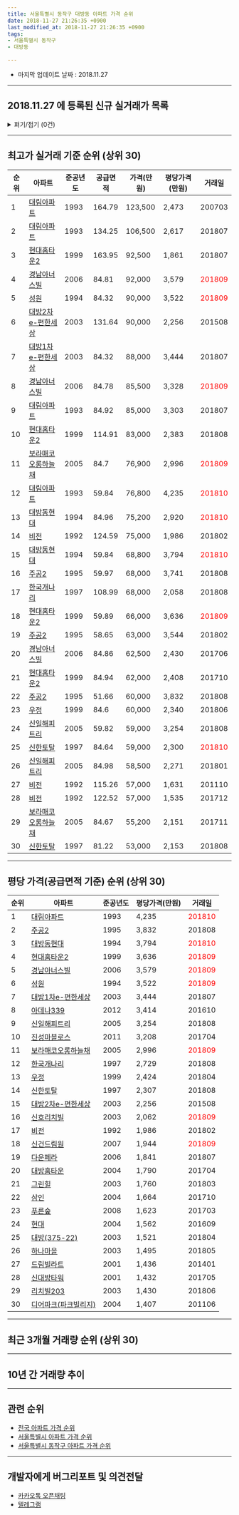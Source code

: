 ```yaml
---
title: 서울특별시 동작구 대방동 아파트 가격 순위
date: 2018-11-27 21:26:35 +0900
last_modified_at: 2018-11-27 21:26:35 +0900
tags:
- 서울특별시 동작구
- 대방동

---
```


* 마지막 업데이트 날짜 : 2018.11.27

---

## 2018.11.27 에 등록된 신규 실거래가 목록

<details>
<summary>펴기/접기 (0건)</summary>
<div markdown="1">

|아파트|준공년도|공급면적|가격(만원)|평당가격(만원)|거래일|
|---|---|---|---|---|---|
|없음||||||


</div>
</details>

---

## 최고가 실거래 기준 순위 (상위 30)


|순위|아파트|준공년도|공급면적|가격(만원)|평당가격(만원)|거래일|
|---|---|---|---|---|---|---|
|1|[대림아파트](https://search.naver.com/search.naver?query=%EC%84%9C%EC%9A%B8%ED%8A%B9%EB%B3%84%EC%8B%9C+%EB%8F%99%EC%9E%91%EA%B5%AC+%EB%8C%80%EB%B0%A9%EB%8F%99+%EB%8C%80%EB%A6%BC%EC%95%84%ED%8C%8C%ED%8A%B8)|1993|164.79|123,500|2,473|200703|
|2|[대림아파트](https://search.naver.com/search.naver?query=%EC%84%9C%EC%9A%B8%ED%8A%B9%EB%B3%84%EC%8B%9C+%EB%8F%99%EC%9E%91%EA%B5%AC+%EB%8C%80%EB%B0%A9%EB%8F%99+%EB%8C%80%EB%A6%BC%EC%95%84%ED%8C%8C%ED%8A%B8)|1993|134.25|106,500|2,617|201807|
|3|[현대홈타운2](https://search.naver.com/search.naver?query=%EC%84%9C%EC%9A%B8%ED%8A%B9%EB%B3%84%EC%8B%9C+%EB%8F%99%EC%9E%91%EA%B5%AC+%EB%8C%80%EB%B0%A9%EB%8F%99+%ED%98%84%EB%8C%80%ED%99%88%ED%83%80%EC%9A%B42)|1999|163.95|92,500|1,861|201807|
|4|[경남아너스빌](https://search.naver.com/search.naver?query=%EC%84%9C%EC%9A%B8%ED%8A%B9%EB%B3%84%EC%8B%9C+%EB%8F%99%EC%9E%91%EA%B5%AC+%EB%8C%80%EB%B0%A9%EB%8F%99+%EA%B2%BD%EB%82%A8%EC%95%84%EB%84%88%EC%8A%A4%EB%B9%8C)|2006|84.81|92,000|3,579|<span style="color:red">201809</span>|
|5|[성원](https://search.naver.com/search.naver?query=%EC%84%9C%EC%9A%B8%ED%8A%B9%EB%B3%84%EC%8B%9C+%EB%8F%99%EC%9E%91%EA%B5%AC+%EB%8C%80%EB%B0%A9%EB%8F%99+%EC%84%B1%EC%9B%90)|1994|84.32|90,000|3,522|<span style="color:red">201809</span>|
|6|[대방2차e-편한세상](https://search.naver.com/search.naver?query=%EC%84%9C%EC%9A%B8%ED%8A%B9%EB%B3%84%EC%8B%9C+%EB%8F%99%EC%9E%91%EA%B5%AC+%EB%8C%80%EB%B0%A9%EB%8F%99+%EB%8C%80%EB%B0%A92%EC%B0%A8e-%ED%8E%B8%ED%95%9C%EC%84%B8%EC%83%81)|2003|131.64|90,000|2,256|201508|
|7|[대방1차e-편한세상](https://search.naver.com/search.naver?query=%EC%84%9C%EC%9A%B8%ED%8A%B9%EB%B3%84%EC%8B%9C+%EB%8F%99%EC%9E%91%EA%B5%AC+%EB%8C%80%EB%B0%A9%EB%8F%99+%EB%8C%80%EB%B0%A91%EC%B0%A8e-%ED%8E%B8%ED%95%9C%EC%84%B8%EC%83%81)|2003|84.32|88,000|3,444|201807|
|8|[경남아너스빌](https://search.naver.com/search.naver?query=%EC%84%9C%EC%9A%B8%ED%8A%B9%EB%B3%84%EC%8B%9C+%EB%8F%99%EC%9E%91%EA%B5%AC+%EB%8C%80%EB%B0%A9%EB%8F%99+%EA%B2%BD%EB%82%A8%EC%95%84%EB%84%88%EC%8A%A4%EB%B9%8C)|2006|84.78|85,500|3,328|<span style="color:red">201809</span>|
|9|[대림아파트](https://search.naver.com/search.naver?query=%EC%84%9C%EC%9A%B8%ED%8A%B9%EB%B3%84%EC%8B%9C+%EB%8F%99%EC%9E%91%EA%B5%AC+%EB%8C%80%EB%B0%A9%EB%8F%99+%EB%8C%80%EB%A6%BC%EC%95%84%ED%8C%8C%ED%8A%B8)|1993|84.92|85,000|3,303|201807|
|10|[현대홈타운2](https://search.naver.com/search.naver?query=%EC%84%9C%EC%9A%B8%ED%8A%B9%EB%B3%84%EC%8B%9C+%EB%8F%99%EC%9E%91%EA%B5%AC+%EB%8C%80%EB%B0%A9%EB%8F%99+%ED%98%84%EB%8C%80%ED%99%88%ED%83%80%EC%9A%B42)|1999|114.91|83,000|2,383|201808|
|11|[보라매코오롱하늘채](https://search.naver.com/search.naver?query=%EC%84%9C%EC%9A%B8%ED%8A%B9%EB%B3%84%EC%8B%9C+%EB%8F%99%EC%9E%91%EA%B5%AC+%EB%8C%80%EB%B0%A9%EB%8F%99+%EB%B3%B4%EB%9D%BC%EB%A7%A4%EC%BD%94%EC%98%A4%EB%A1%B1%ED%95%98%EB%8A%98%EC%B1%84)|2005|84.7|76,900|2,996|<span style="color:red">201809</span>|
|12|[대림아파트](https://search.naver.com/search.naver?query=%EC%84%9C%EC%9A%B8%ED%8A%B9%EB%B3%84%EC%8B%9C+%EB%8F%99%EC%9E%91%EA%B5%AC+%EB%8C%80%EB%B0%A9%EB%8F%99+%EB%8C%80%EB%A6%BC%EC%95%84%ED%8C%8C%ED%8A%B8)|1993|59.84|76,800|4,235|<span style="color:red">201810</span>|
|13|[대방동현대](https://search.naver.com/search.naver?query=%EC%84%9C%EC%9A%B8%ED%8A%B9%EB%B3%84%EC%8B%9C+%EB%8F%99%EC%9E%91%EA%B5%AC+%EB%8C%80%EB%B0%A9%EB%8F%99+%EB%8C%80%EB%B0%A9%EB%8F%99%ED%98%84%EB%8C%80)|1994|84.96|75,200|2,920|<span style="color:red">201810</span>|
|14|[비전](https://search.naver.com/search.naver?query=%EC%84%9C%EC%9A%B8%ED%8A%B9%EB%B3%84%EC%8B%9C+%EB%8F%99%EC%9E%91%EA%B5%AC+%EB%8C%80%EB%B0%A9%EB%8F%99+%EB%B9%84%EC%A0%84)|1992|124.59|75,000|1,986|201802|
|15|[대방동현대](https://search.naver.com/search.naver?query=%EC%84%9C%EC%9A%B8%ED%8A%B9%EB%B3%84%EC%8B%9C+%EB%8F%99%EC%9E%91%EA%B5%AC+%EB%8C%80%EB%B0%A9%EB%8F%99+%EB%8C%80%EB%B0%A9%EB%8F%99%ED%98%84%EB%8C%80)|1994|59.84|68,800|3,794|<span style="color:red">201810</span>|
|16|[주공2](https://search.naver.com/search.naver?query=%EC%84%9C%EC%9A%B8%ED%8A%B9%EB%B3%84%EC%8B%9C+%EB%8F%99%EC%9E%91%EA%B5%AC+%EB%8C%80%EB%B0%A9%EB%8F%99+%EC%A3%BC%EA%B3%B52)|1995|59.97|68,000|3,741|201808|
|17|[한국개나리](https://search.naver.com/search.naver?query=%EC%84%9C%EC%9A%B8%ED%8A%B9%EB%B3%84%EC%8B%9C+%EB%8F%99%EC%9E%91%EA%B5%AC+%EB%8C%80%EB%B0%A9%EB%8F%99+%ED%95%9C%EA%B5%AD%EA%B0%9C%EB%82%98%EB%A6%AC)|1997|108.99|68,000|2,058|201808|
|18|[현대홈타운2](https://search.naver.com/search.naver?query=%EC%84%9C%EC%9A%B8%ED%8A%B9%EB%B3%84%EC%8B%9C+%EB%8F%99%EC%9E%91%EA%B5%AC+%EB%8C%80%EB%B0%A9%EB%8F%99+%ED%98%84%EB%8C%80%ED%99%88%ED%83%80%EC%9A%B42)|1999|59.89|66,000|3,636|<span style="color:red">201809</span>|
|19|[주공2](https://search.naver.com/search.naver?query=%EC%84%9C%EC%9A%B8%ED%8A%B9%EB%B3%84%EC%8B%9C+%EB%8F%99%EC%9E%91%EA%B5%AC+%EB%8C%80%EB%B0%A9%EB%8F%99+%EC%A3%BC%EA%B3%B52)|1995|58.65|63,000|3,544|201802|
|20|[경남아너스빌](https://search.naver.com/search.naver?query=%EC%84%9C%EC%9A%B8%ED%8A%B9%EB%B3%84%EC%8B%9C+%EB%8F%99%EC%9E%91%EA%B5%AC+%EB%8C%80%EB%B0%A9%EB%8F%99+%EA%B2%BD%EB%82%A8%EC%95%84%EB%84%88%EC%8A%A4%EB%B9%8C)|2006|84.86|62,500|2,430|201706|
|21|[현대홈타운2](https://search.naver.com/search.naver?query=%EC%84%9C%EC%9A%B8%ED%8A%B9%EB%B3%84%EC%8B%9C+%EB%8F%99%EC%9E%91%EA%B5%AC+%EB%8C%80%EB%B0%A9%EB%8F%99+%ED%98%84%EB%8C%80%ED%99%88%ED%83%80%EC%9A%B42)|1999|84.94|62,000|2,408|201710|
|22|[주공2](https://search.naver.com/search.naver?query=%EC%84%9C%EC%9A%B8%ED%8A%B9%EB%B3%84%EC%8B%9C+%EB%8F%99%EC%9E%91%EA%B5%AC+%EB%8C%80%EB%B0%A9%EB%8F%99+%EC%A3%BC%EA%B3%B52)|1995|51.66|60,000|3,832|201808|
|23|[우정](https://search.naver.com/search.naver?query=%EC%84%9C%EC%9A%B8%ED%8A%B9%EB%B3%84%EC%8B%9C+%EB%8F%99%EC%9E%91%EA%B5%AC+%EB%8C%80%EB%B0%A9%EB%8F%99+%EC%9A%B0%EC%A0%95)|1999|84.6|60,000|2,340|201806|
|24|[신일해피트리](https://search.naver.com/search.naver?query=%EC%84%9C%EC%9A%B8%ED%8A%B9%EB%B3%84%EC%8B%9C+%EB%8F%99%EC%9E%91%EA%B5%AC+%EB%8C%80%EB%B0%A9%EB%8F%99+%EC%8B%A0%EC%9D%BC%ED%95%B4%ED%94%BC%ED%8A%B8%EB%A6%AC)|2005|59.82|59,000|3,254|201808|
|25|[신한토탈](https://search.naver.com/search.naver?query=%EC%84%9C%EC%9A%B8%ED%8A%B9%EB%B3%84%EC%8B%9C+%EB%8F%99%EC%9E%91%EA%B5%AC+%EB%8C%80%EB%B0%A9%EB%8F%99+%EC%8B%A0%ED%95%9C%ED%86%A0%ED%83%88)|1997|84.64|59,000|2,300|<span style="color:red">201810</span>|
|26|[신일해피트리](https://search.naver.com/search.naver?query=%EC%84%9C%EC%9A%B8%ED%8A%B9%EB%B3%84%EC%8B%9C+%EB%8F%99%EC%9E%91%EA%B5%AC+%EB%8C%80%EB%B0%A9%EB%8F%99+%EC%8B%A0%EC%9D%BC%ED%95%B4%ED%94%BC%ED%8A%B8%EB%A6%AC)|2005|84.98|58,500|2,271|201801|
|27|[비전](https://search.naver.com/search.naver?query=%EC%84%9C%EC%9A%B8%ED%8A%B9%EB%B3%84%EC%8B%9C+%EB%8F%99%EC%9E%91%EA%B5%AC+%EB%8C%80%EB%B0%A9%EB%8F%99+%EB%B9%84%EC%A0%84)|1992|115.26|57,000|1,631|201110|
|28|[비전](https://search.naver.com/search.naver?query=%EC%84%9C%EC%9A%B8%ED%8A%B9%EB%B3%84%EC%8B%9C+%EB%8F%99%EC%9E%91%EA%B5%AC+%EB%8C%80%EB%B0%A9%EB%8F%99+%EB%B9%84%EC%A0%84)|1992|122.52|57,000|1,535|201712|
|29|[보라매코오롱하늘채](https://search.naver.com/search.naver?query=%EC%84%9C%EC%9A%B8%ED%8A%B9%EB%B3%84%EC%8B%9C+%EB%8F%99%EC%9E%91%EA%B5%AC+%EB%8C%80%EB%B0%A9%EB%8F%99+%EB%B3%B4%EB%9D%BC%EB%A7%A4%EC%BD%94%EC%98%A4%EB%A1%B1%ED%95%98%EB%8A%98%EC%B1%84)|2005|84.67|55,200|2,151|201711|
|30|[신한토탈](https://search.naver.com/search.naver?query=%EC%84%9C%EC%9A%B8%ED%8A%B9%EB%B3%84%EC%8B%9C+%EB%8F%99%EC%9E%91%EA%B5%AC+%EB%8C%80%EB%B0%A9%EB%8F%99+%EC%8B%A0%ED%95%9C%ED%86%A0%ED%83%88)|1997|81.22|53,000|2,153|201808|


---

## 평당 가격(공급면적 기준) 순위 (상위 30)


|순위|아파트|준공년도|평당가격(만원)|거래일|
|---|---|---|---|---|
|1|[대림아파트](https://search.naver.com/search.naver?query=%EC%84%9C%EC%9A%B8%ED%8A%B9%EB%B3%84%EC%8B%9C+%EB%8F%99%EC%9E%91%EA%B5%AC+%EB%8C%80%EB%B0%A9%EB%8F%99+%EB%8C%80%EB%A6%BC%EC%95%84%ED%8C%8C%ED%8A%B8)|1993|4,235|<span style="color:red">201810</span>|
|2|[주공2](https://search.naver.com/search.naver?query=%EC%84%9C%EC%9A%B8%ED%8A%B9%EB%B3%84%EC%8B%9C+%EB%8F%99%EC%9E%91%EA%B5%AC+%EB%8C%80%EB%B0%A9%EB%8F%99+%EC%A3%BC%EA%B3%B52)|1995|3,832|201808|
|3|[대방동현대](https://search.naver.com/search.naver?query=%EC%84%9C%EC%9A%B8%ED%8A%B9%EB%B3%84%EC%8B%9C+%EB%8F%99%EC%9E%91%EA%B5%AC+%EB%8C%80%EB%B0%A9%EB%8F%99+%EB%8C%80%EB%B0%A9%EB%8F%99%ED%98%84%EB%8C%80)|1994|3,794|<span style="color:red">201810</span>|
|4|[현대홈타운2](https://search.naver.com/search.naver?query=%EC%84%9C%EC%9A%B8%ED%8A%B9%EB%B3%84%EC%8B%9C+%EB%8F%99%EC%9E%91%EA%B5%AC+%EB%8C%80%EB%B0%A9%EB%8F%99+%ED%98%84%EB%8C%80%ED%99%88%ED%83%80%EC%9A%B42)|1999|3,636|<span style="color:red">201809</span>|
|5|[경남아너스빌](https://search.naver.com/search.naver?query=%EC%84%9C%EC%9A%B8%ED%8A%B9%EB%B3%84%EC%8B%9C+%EB%8F%99%EC%9E%91%EA%B5%AC+%EB%8C%80%EB%B0%A9%EB%8F%99+%EA%B2%BD%EB%82%A8%EC%95%84%EB%84%88%EC%8A%A4%EB%B9%8C)|2006|3,579|<span style="color:red">201809</span>|
|6|[성원](https://search.naver.com/search.naver?query=%EC%84%9C%EC%9A%B8%ED%8A%B9%EB%B3%84%EC%8B%9C+%EB%8F%99%EC%9E%91%EA%B5%AC+%EB%8C%80%EB%B0%A9%EB%8F%99+%EC%84%B1%EC%9B%90)|1994|3,522|<span style="color:red">201809</span>|
|7|[대방1차e-편한세상](https://search.naver.com/search.naver?query=%EC%84%9C%EC%9A%B8%ED%8A%B9%EB%B3%84%EC%8B%9C+%EB%8F%99%EC%9E%91%EA%B5%AC+%EB%8C%80%EB%B0%A9%EB%8F%99+%EB%8C%80%EB%B0%A91%EC%B0%A8e-%ED%8E%B8%ED%95%9C%EC%84%B8%EC%83%81)|2003|3,444|201807|
|8|[아데나339](https://search.naver.com/search.naver?query=%EC%84%9C%EC%9A%B8%ED%8A%B9%EB%B3%84%EC%8B%9C+%EB%8F%99%EC%9E%91%EA%B5%AC+%EB%8C%80%EB%B0%A9%EB%8F%99+%EC%95%84%EB%8D%B0%EB%82%98339)|2012|3,414|201610|
|9|[신일해피트리](https://search.naver.com/search.naver?query=%EC%84%9C%EC%9A%B8%ED%8A%B9%EB%B3%84%EC%8B%9C+%EB%8F%99%EC%9E%91%EA%B5%AC+%EB%8C%80%EB%B0%A9%EB%8F%99+%EC%8B%A0%EC%9D%BC%ED%95%B4%ED%94%BC%ED%8A%B8%EB%A6%AC)|2005|3,254|201808|
|10|[진성마블로스](https://search.naver.com/search.naver?query=%EC%84%9C%EC%9A%B8%ED%8A%B9%EB%B3%84%EC%8B%9C+%EB%8F%99%EC%9E%91%EA%B5%AC+%EB%8C%80%EB%B0%A9%EB%8F%99+%EC%A7%84%EC%84%B1%EB%A7%88%EB%B8%94%EB%A1%9C%EC%8A%A4)|2011|3,208|201704|
|11|[보라매코오롱하늘채](https://search.naver.com/search.naver?query=%EC%84%9C%EC%9A%B8%ED%8A%B9%EB%B3%84%EC%8B%9C+%EB%8F%99%EC%9E%91%EA%B5%AC+%EB%8C%80%EB%B0%A9%EB%8F%99+%EB%B3%B4%EB%9D%BC%EB%A7%A4%EC%BD%94%EC%98%A4%EB%A1%B1%ED%95%98%EB%8A%98%EC%B1%84)|2005|2,996|<span style="color:red">201809</span>|
|12|[한국개나리](https://search.naver.com/search.naver?query=%EC%84%9C%EC%9A%B8%ED%8A%B9%EB%B3%84%EC%8B%9C+%EB%8F%99%EC%9E%91%EA%B5%AC+%EB%8C%80%EB%B0%A9%EB%8F%99+%ED%95%9C%EA%B5%AD%EA%B0%9C%EB%82%98%EB%A6%AC)|1997|2,729|201808|
|13|[우정](https://search.naver.com/search.naver?query=%EC%84%9C%EC%9A%B8%ED%8A%B9%EB%B3%84%EC%8B%9C+%EB%8F%99%EC%9E%91%EA%B5%AC+%EB%8C%80%EB%B0%A9%EB%8F%99+%EC%9A%B0%EC%A0%95)|1999|2,424|201804|
|14|[신한토탈](https://search.naver.com/search.naver?query=%EC%84%9C%EC%9A%B8%ED%8A%B9%EB%B3%84%EC%8B%9C+%EB%8F%99%EC%9E%91%EA%B5%AC+%EB%8C%80%EB%B0%A9%EB%8F%99+%EC%8B%A0%ED%95%9C%ED%86%A0%ED%83%88)|1997|2,307|201808|
|15|[대방2차e-편한세상](https://search.naver.com/search.naver?query=%EC%84%9C%EC%9A%B8%ED%8A%B9%EB%B3%84%EC%8B%9C+%EB%8F%99%EC%9E%91%EA%B5%AC+%EB%8C%80%EB%B0%A9%EB%8F%99+%EB%8C%80%EB%B0%A92%EC%B0%A8e-%ED%8E%B8%ED%95%9C%EC%84%B8%EC%83%81)|2003|2,256|201508|
|16|[신호리치빌](https://search.naver.com/search.naver?query=%EC%84%9C%EC%9A%B8%ED%8A%B9%EB%B3%84%EC%8B%9C+%EB%8F%99%EC%9E%91%EA%B5%AC+%EB%8C%80%EB%B0%A9%EB%8F%99+%EC%8B%A0%ED%98%B8%EB%A6%AC%EC%B9%98%EB%B9%8C)|2003|2,062|<span style="color:red">201809</span>|
|17|[비전](https://search.naver.com/search.naver?query=%EC%84%9C%EC%9A%B8%ED%8A%B9%EB%B3%84%EC%8B%9C+%EB%8F%99%EC%9E%91%EA%B5%AC+%EB%8C%80%EB%B0%A9%EB%8F%99+%EB%B9%84%EC%A0%84)|1992|1,986|201802|
|18|[신건드림원](https://search.naver.com/search.naver?query=%EC%84%9C%EC%9A%B8%ED%8A%B9%EB%B3%84%EC%8B%9C+%EB%8F%99%EC%9E%91%EA%B5%AC+%EB%8C%80%EB%B0%A9%EB%8F%99+%EC%8B%A0%EA%B1%B4%EB%93%9C%EB%A6%BC%EC%9B%90)|2007|1,944|<span style="color:red">201809</span>|
|19|[다운페라](https://search.naver.com/search.naver?query=%EC%84%9C%EC%9A%B8%ED%8A%B9%EB%B3%84%EC%8B%9C+%EB%8F%99%EC%9E%91%EA%B5%AC+%EB%8C%80%EB%B0%A9%EB%8F%99+%EB%8B%A4%EC%9A%B4%ED%8E%98%EB%9D%BC)|2006|1,841|201807|
|20|[대방홈타운](https://search.naver.com/search.naver?query=%EC%84%9C%EC%9A%B8%ED%8A%B9%EB%B3%84%EC%8B%9C+%EB%8F%99%EC%9E%91%EA%B5%AC+%EB%8C%80%EB%B0%A9%EB%8F%99+%EB%8C%80%EB%B0%A9%ED%99%88%ED%83%80%EC%9A%B4)|2004|1,790|201704|
|21|[그린힐](https://search.naver.com/search.naver?query=%EC%84%9C%EC%9A%B8%ED%8A%B9%EB%B3%84%EC%8B%9C+%EB%8F%99%EC%9E%91%EA%B5%AC+%EB%8C%80%EB%B0%A9%EB%8F%99+%EA%B7%B8%EB%A6%B0%ED%9E%90)|2003|1,760|201803|
|22|[삼인](https://search.naver.com/search.naver?query=%EC%84%9C%EC%9A%B8%ED%8A%B9%EB%B3%84%EC%8B%9C+%EB%8F%99%EC%9E%91%EA%B5%AC+%EB%8C%80%EB%B0%A9%EB%8F%99+%EC%82%BC%EC%9D%B8)|2004|1,664|201710|
|23|[푸른숲](https://search.naver.com/search.naver?query=%EC%84%9C%EC%9A%B8%ED%8A%B9%EB%B3%84%EC%8B%9C+%EB%8F%99%EC%9E%91%EA%B5%AC+%EB%8C%80%EB%B0%A9%EB%8F%99+%ED%91%B8%EB%A5%B8%EC%88%B2)|2008|1,623|201703|
|24|[현대](https://search.naver.com/search.naver?query=%EC%84%9C%EC%9A%B8%ED%8A%B9%EB%B3%84%EC%8B%9C+%EB%8F%99%EC%9E%91%EA%B5%AC+%EB%8C%80%EB%B0%A9%EB%8F%99+%ED%98%84%EB%8C%80)|2004|1,562|201609|
|25|[대방(375-22)](https://search.naver.com/search.naver?query=%EC%84%9C%EC%9A%B8%ED%8A%B9%EB%B3%84%EC%8B%9C+%EB%8F%99%EC%9E%91%EA%B5%AC+%EB%8C%80%EB%B0%A9%EB%8F%99+%EB%8C%80%EB%B0%A9%28375-22%29)|2003|1,521|201804|
|26|[하나마을](https://search.naver.com/search.naver?query=%EC%84%9C%EC%9A%B8%ED%8A%B9%EB%B3%84%EC%8B%9C+%EB%8F%99%EC%9E%91%EA%B5%AC+%EB%8C%80%EB%B0%A9%EB%8F%99+%ED%95%98%EB%82%98%EB%A7%88%EC%9D%84)|2003|1,495|201805|
|27|[드림빌라트](https://search.naver.com/search.naver?query=%EC%84%9C%EC%9A%B8%ED%8A%B9%EB%B3%84%EC%8B%9C+%EB%8F%99%EC%9E%91%EA%B5%AC+%EB%8C%80%EB%B0%A9%EB%8F%99+%EB%93%9C%EB%A6%BC%EB%B9%8C%EB%9D%BC%ED%8A%B8)|2001|1,436|201401|
|28|[신대방타워](https://search.naver.com/search.naver?query=%EC%84%9C%EC%9A%B8%ED%8A%B9%EB%B3%84%EC%8B%9C+%EB%8F%99%EC%9E%91%EA%B5%AC+%EB%8C%80%EB%B0%A9%EB%8F%99+%EC%8B%A0%EB%8C%80%EB%B0%A9%ED%83%80%EC%9B%8C)|2001|1,432|201705|
|29|[리치빌203](https://search.naver.com/search.naver?query=%EC%84%9C%EC%9A%B8%ED%8A%B9%EB%B3%84%EC%8B%9C+%EB%8F%99%EC%9E%91%EA%B5%AC+%EB%8C%80%EB%B0%A9%EB%8F%99+%EB%A6%AC%EC%B9%98%EB%B9%8C203)|2003|1,430|201806|
|30|[디어파크(파크빌리지)](https://search.naver.com/search.naver?query=%EC%84%9C%EC%9A%B8%ED%8A%B9%EB%B3%84%EC%8B%9C+%EB%8F%99%EC%9E%91%EA%B5%AC+%EB%8C%80%EB%B0%A9%EB%8F%99+%EB%94%94%EC%96%B4%ED%8C%8C%ED%81%AC%28%ED%8C%8C%ED%81%AC%EB%B9%8C%EB%A6%AC%EC%A7%80%29)|2004|1,407|201106|


---

## 최근 3개월 거래량 순위 (상위 30)


<div style="width:100%;">
    <canvas id="deal_count_ranking" height="143"></canvas>
</div>


<script>
new Chart(document.getElementById("deal_count_ranking"), {
    type: 'horizontalBar',
    data: {
        labels: ['대림아파트', '성원', '경남아너스빌', '아데나339', '대방동현대', '보라매코오롱하늘채', '현대홈타운2', '신한토탈', '신건드림원', '신호리치빌', '진성마블로스'],
        datasets: [{
            label: '실거래 수',
            data: [4, 3, 3, 3, 2, 2, 1, 1, 1, 1, 1],
            borderColor: "rgba(255, 0, 128, 1)",
            backgroundColor: "rgba(255, 0, 128, 0.5)",
            fill: false,
        }]
    },
    options: {
        responsive: true,
        title: {
            display: true,
            text: '최근 3개월 거래량 순위'
        },
        tooltips: {
            mode: 'index',
            intersect: false,
            callbacks: {
                title: function(tooltipItems, data) {
                    return "실거래 수:";
                },
                label: function(tooltipItem, data) {
                    return data.labels[tooltipItem.index] + ": " + tooltipItem.xLabel;
                }
            }
        },
        hover: {
            mode: 'nearest',
            intersect: true
        },
        scales: {
            xAxes: [{
                display: true,
                scaleLabel: {
                    display: true,
                    labelString: '실거래 수'
                },
                ticks: {
                    suggestedMin: 0,
                }
            }],
            yAxes: [{
                display: true,
                ticks: {
                    autoSkip: false,
                    callback: function(value, index, values) {
                        if (value.length > 10)
                            return value.substr(0, 8) + "...";
                        else
                            return value;
                    }
                },
                scaleLabel: {
                    display: false,
                }
            }]
        }
    }
});

</script>


---

## 10년 간 거래량 추이


<div style="width:100%;">
    <canvas id="deal_progress" height="300"></canvas>
</div>

<script>
new Chart(document.getElementById("deal_progress"), {
    type: 'line',
    data: {
        labels: ['200811','200812','200901','200902','200903','200904','200905','200906','200907','200908','200909','200910','200911','200912','201001','201002','201003','201004','201005','201006','201007','201008','201009','201010','201011','201012','201101','201102','201103','201104','201105','201106','201107','201108','201109','201110','201111','201112','201201','201202','201203','201204','201205','201206','201207','201208','201209','201210','201211','201212','201301','201302','201303','201304','201305','201306','201307','201308','201309','201310','201311','201312','201401','201402','201403','201404','201405','201406','201407','201408','201409','201410','201411','201412','201501','201502','201503','201504','201505','201506','201507','201508','201509','201510','201511','201512','201601','201602','201603','201604','201605','201606','201607','201608','201609','201610','201611','201612','201701','201702','201703','201704','201705','201706','201707','201708','201709','201710','201711','201712','201801','201802','201803','201804','201805','201806','201807','201808','201809','201810','201811'],
        datasets: [{
            label: '실거래 수',
            pointRadius: 1,
            data: [5, 3, 10, 16, 29, 39, 18, 24, 36, 40, 43, 18, 14, 17, 19, 23, 11, 15, 4, 4, 5, 11, 13, 22, 25, 33, 35, 27, 24, 31, 14, 13, 16, 26, 16, 22, 8, 15, 17, 19, 20, 14, 13, 4, 9, 12, 14, 16, 10, 37, 8, 20, 29, 33, 30, 17, 14, 19, 24, 31, 26, 28, 36, 32, 27, 19, 22, 19, 28, 31, 42, 39, 37, 37, 46, 37, 62, 48, 38, 39, 34, 36, 51, 42, 29, 20, 13, 21, 26, 39, 38, 45, 39, 34, 50, 38, 27, 18, 12, 19, 30, 43, 43, 41, 31, 16, 20, 24, 31, 30, 47, 29, 23, 12, 15, 19, 21, 48, 14, 8, 0],
            borderColor: "rgba(255, 201, 14, 1)",
            backgroundColor: "rgba(255, 201, 14, 0.5)",
            fill: true,
        }]
    },
    options: {
        responsive: true,
        title: {
            display: true,
            text: '10년간 거래량 추이'
        },
        tooltips: {
            mode: 'index',
            intersect: false,
        },
        hover: {
            mode: 'nearest',
            intersect: true
        },
        scales: {
            xAxes: [{
                display: true,
                scaleLabel: {
                    display: true,
                    labelString: '년/월'
                }
            }],
            yAxes: [{
                display: true,
                ticks: {
                    suggestedMin: 0,
                },
                scaleLabel: {
                    display: true,
                    labelString: '실거래 수'
                }
            }]
        }
    }
});

</script>


---

## 관련 순위

- [전국 아파트 가격 순위](https://inasie.github.io/apt-ranking/전국)
- [서울특별시 아파트 가격 순위](https://inasie.github.io/apt-ranking/서울특별시)
- [서울특별시 동작구 아파트 가격 순위](https://inasie.github.io/apt-ranking/서울특별시-동작구)


---

## 개발자에게 버그리포트 및 의견전달

- [카카오톡 오픈채팅](https://open.kakao.com/o/gLJUAP4)
- [텔레그램](https://t.me/inasie)

